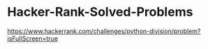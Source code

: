 # Hacker-Rank-Solved-Problems
https://www.hackerrank.com/challenges/python-division/problem?isFullScreen=true
